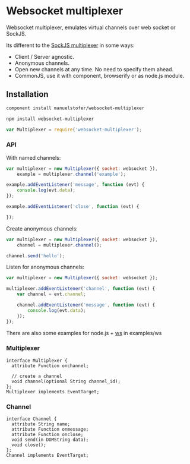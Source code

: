# Websocket multiplexer

Websocket multiplexer, emulates virtual channels over web socket or SockJS.

Its different to the [SockJS multiplexer](https://github.com/sockjs/websocket-multiplex) in some ways:

- Client / Server agnostic.
- Anonymous channels.
- Open new channels at any time. No need to specify them ahead.
- CommonJS, use it with component, browserify or as node.js module.


## Installation

```bash
component install manuelstofer/websocket-multiplexer
```

```bash
npm install websocket-multiplexer
```

```Javascript
var Multiplexer = require('websocket-multiplexer');
```


### API

With named channels:

```Javascript
var multiplexer = new Multiplexer({ socket: websocket }),
    example = multiplexer.channel('example');

example.addEventListener('message', function (evt) {
    console.log(evt.data);
});

example.addEventListener('close', function (evt) {

});
```


Create anonymous channels:

```Javascript
var multiplexer = new Multiplexer({ socket: websocket }),
    channel = multiplexer.channel();

channel.send('hello');
```


Listen for anonymous channels:

```Javascript
var multiplexer = new Multiplexer({ socket: websocket });

multiplexer.addEventListener('channel', function (evt) {
    var channel = evt.channel;

    channel.addEventListener('message', function (evt) {
        console.log(evt.data);
    });
});
```

There are also some examples for node.js + [ws](https://github.com/einaros/ws) in examples/ws


### Multiplexer

```webidl
interface Multiplexer {
  attribute Function onchannel;

  // create a channel
  void channel(optional String channel_id);
};
Multiplexer implements EventTarget;
```

### Channel

```webidl
interface Channel {
  attribute String name;
  attribute Function onmessage;
  attribute Function onclose;
  void send(in DOMString data);
  void close();
};
Channel implements EventTarget;
```

